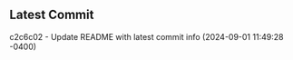 
## Latest Commit
c2c6c02 - Update README with latest commit info (2024-09-01 11:49:28 -0400) <Yunxi-Zhou>
